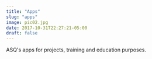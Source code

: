 ```yaml
---
title: "Apps"
slug: "apps"
image: pic02.jpg
date: 2017-10-31T22:27:21-05:00
draft: false
---
```


ASQ's apps for projects, training and education purposes.
